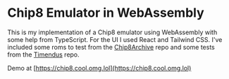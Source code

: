 # Chip8 Emulator in WebAssembly

This is my implementation of a Chip8 emulator using WebAssembly with some help from TypeScript. For the UI I used React and Tailwind CSS. I've included some roms to test from the [Chip8Archive](https://github.com/JohnEarnest/chip8Archive) repo and some tests from the [Timendus](https://github.com/Timendus/chip8-test-suite) repo.

Demo at [https://chip8.cool.omg.lol](https://chip8.cool.omg.lol)
